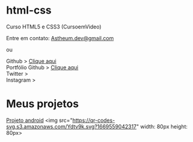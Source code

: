 # html-css
 Curso HTML5 e CSS3 (CursoemVideo)

Entre em contato:
Astheum.dev@gmail.com

ou

Github > <a href="https://github.com/Astheum" target="_blank"> Clique aqui </a>
<br>
Portfólio Github > <a href="https://astheum.github.io/html-css/" target="_blank"> Clique aqui </a>
<br>
Twitter >
<br>
Instagram >


<h1> Meus projetos </h1>

<a href="https://astheum.github.io/projeto-android/">Projeto android</a>
<img src="https://qr-codes-svg.s3.amazonaws.com/Ydtv9k.svg?1669559042317" width: 80px height: 80px>